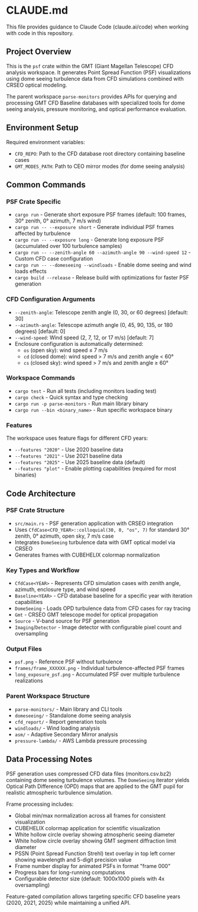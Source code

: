 # CLAUDE.md

This file provides guidance to Claude Code (claude.ai/code) when working with code in this repository.

## Project Overview

This is the `psf` crate within the GMT (Giant Magellan Telescope) CFD analysis workspace. It generates Point Spread Function (PSF) visualizations using dome seeing turbulence data from CFD simulations combined with CRSEO optical modeling.

The parent workspace `parse-monitors` provides APIs for querying and processing GMT CFD Baseline databases with specialized tools for dome seeing analysis, pressure monitoring, and optical performance evaluation.

## Environment Setup

Required environment variables:
- `CFD_REPO`: Path to the CFD database root directory containing baseline cases
- `GMT_MODES_PATH`: Path to CEO mirror modes (for dome seeing analysis)

## Common Commands

### PSF Crate Specific
- `cargo run` - Generate short exposure PSF frames (default: 100 frames, 30° zenith, 0° azimuth, 7 m/s wind)
- `cargo run -- --exposure short` - Generate individual PSF frames affected by turbulence
- `cargo run -- --exposure long` - Generate long exposure PSF (accumulated over 100 turbulence samples)
- `cargo run -- --zenith-angle 60 --azimuth-angle 90 --wind-speed 12` - Custom CFD case configuration
- `cargo run -- --domeseeing --windloads` - Enable dome seeing and wind loads effects
- `cargo build --release` - Release build with optimizations for faster PSF generation

### CFD Configuration Arguments
- `--zenith-angle`: Telescope zenith angle (0, 30, or 60 degrees) [default: 30]
- `--azimuth-angle`: Telescope azimuth angle (0, 45, 90, 135, or 180 degrees) [default: 0]
- `--wind-speed`: Wind speed (2, 7, 12, or 17 m/s) [default: 7]
- Enclosure configuration is automatically determined:
  - `os` (open sky): wind speed ≤ 7 m/s
  - `cd` (closed dome): wind speed > 7 m/s and zenith angle < 60°
  - `cs` (closed sky): wind speed > 7 m/s and zenith angle ≥ 60°

### Workspace Commands
- `cargo test` - Run all tests (including monitors loading test)
- `cargo check` - Quick syntax and type checking
- `cargo run -p parse-monitors` - Run main library binary
- `cargo run --bin <binary_name>` - Run specific workspace binary

### Features
The workspace uses feature flags for different CFD years:
- `--features "2020"` - Use 2020 baseline data
- `--features "2021"` - Use 2021 baseline data  
- `--features "2025"` - Use 2025 baseline data (default)
- `--features "plot"` - Enable plotting capabilities (required for most binaries)

## Code Architecture

### PSF Crate Structure
- `src/main.rs` - PSF generation application with CRSEO integration
- Uses `CfdCase<CFD_YEAR>::colloquial(30, 0, "os", 7)` for standard 30° zenith, 0° azimuth, open sky, 7 m/s case
- Integrates `DomeSeeing` turbulence data with GMT optical model via CRSEO
- Generates frames with CUBEHELIX colormap normalization

### Key Types and Workflow
- `CfdCase<YEAR>` - Represents CFD simulation cases with zenith angle, azimuth, enclosure type, and wind speed
- `Baseline<YEAR>` - CFD database baseline for a specific year with iteration capabilities  
- `DomeSeeing` - Loads OPD turbulence data from CFD cases for ray tracing
- `Gmt` - CRSEO GMT telescope model for optical propagation
- `Source` - V-band source for PSF generation
- `Imaging`/`Detector` - Image detector with configurable pixel count and oversampling

### Output Files
- `psf.png` - Reference PSF without turbulence
- `frames/frame_XXXXXX.png` - Individual turbulence-affected PSF frames  
- `long_exposure_psf.png` - Accumulated PSF over multiple turbulence realizations

### Parent Workspace Structure
- `parse-monitors/` - Main library and CLI tools
- `domeseeing/` - Standalone dome seeing analysis
- `cfd_report/` - Report generation tools
- `windloads/` - Wind loading analysis
- `asm/` - Adaptive Secondary Mirror analysis
- `pressure-lambda/` - AWS Lambda pressure processing

## Data Processing Notes

PSF generation uses compressed CFD data files (monitors.csv.bz2) containing dome seeing turbulence volumes. The `DomeSeeing` iterator yields Optical Path Difference (OPD) maps that are applied to the GMT pupil for realistic atmospheric turbulence simulation.

Frame processing includes:
- Global min/max normalization across all frames for consistent visualization
- CUBEHELIX colormap application for scientific visualization
- White hollow circle overlay showing atmospheric seeing diameter
- White hollow circle overlay showing GMT segment diffraction limit diameter
- PSSN (Point Spread Function Strehl) text overlay in top left corner showing wavelength and 5-digit precision value
- Frame number display for animated PSFs in format "frame 000"
- Progress bars for long-running computations
- Configurable detector size (default: 1000x1000 pixels with 4x oversampling)

Feature-gated compilation allows targeting specific CFD baseline years (2020, 2021, 2025) while maintaining a unified API.